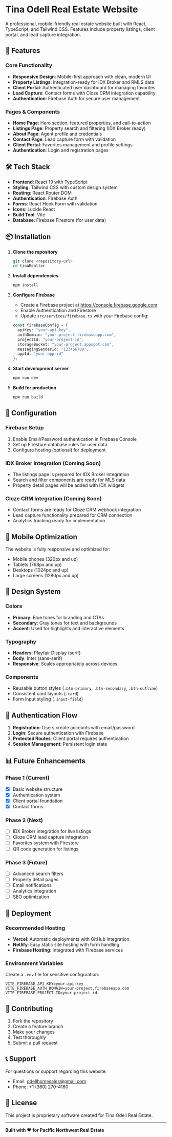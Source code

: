# Tina Odell Real Estate Website

A professional, mobile-friendly real estate website built with React, TypeScript, and Tailwind CSS. Features include property listings, client portal, and lead capture integration.

## 🚀 Features

### Core Functionality
- **Responsive Design**: Mobile-first approach with clean, modern UI
- **Property Listings**: Integration-ready for IDX Broker and RMLS data
- **Client Portal**: Authenticated user dashboard for managing favorites
- **Lead Capture**: Contact forms with Cloze CRM integration capability
- **Authentication**: Firebase Auth for secure user management

### Pages & Components
- **Home Page**: Hero section, featured properties, and call-to-action
- **Listings Page**: Property search and filtering (IDX Broker ready)
- **About Page**: Agent profile and credentials
- **Contact Page**: Lead capture form with validation
- **Client Portal**: Favorites management and profile settings
- **Authentication**: Login and registration pages

## 🛠️ Tech Stack

- **Frontend**: React 19 with TypeScript
- **Styling**: Tailwind CSS with custom design system
- **Routing**: React Router DOM
- **Authentication**: Firebase Auth
- **Forms**: React Hook Form with validation
- **Icons**: Lucide React
- **Build Tool**: Vite
- **Database**: Firebase Firestore (for user data)

## 📦 Installation

1. **Clone the repository**
   ```bash
   git clone <repository-url>
   cd tinaRealtor
   ```

2. **Install dependencies**
   ```bash
   npm install
   ```

3. **Configure Firebase**
   - Create a Firebase project at https://console.firebase.google.com
   - Enable Authentication and Firestore
   - Update `src/services/firebase.ts` with your Firebase config:
   ```typescript
   const firebaseConfig = {
     apiKey: "your-api-key",
     authDomain: "your-project.firebaseapp.com",
     projectId: "your-project-id",
     storageBucket: "your-project.appspot.com",
     messagingSenderId: "123456789",
     appId: "your-app-id"
   };
   ```

4. **Start development server**
   ```bash
   npm run dev
   ```

5. **Build for production**
   ```bash
   npm run build
   ```

## 🔧 Configuration

### Firebase Setup
1. Enable Email/Password authentication in Firebase Console
2. Set up Firestore database rules for user data
3. Configure hosting (optional) for deployment

### IDX Broker Integration (Coming Soon)
- The listings page is prepared for IDX Broker integration
- Search and filter components are ready for MLS data
- Property detail pages will be added with IDX widgets

### Cloze CRM Integration (Coming Soon)
- Contact forms are ready for Cloze CRM webhook integration
- Lead capture functionality prepared for CRM connection
- Analytics tracking ready for implementation

## 📱 Mobile Optimization

The website is fully responsive and optimized for:
- Mobile phones (320px and up)
- Tablets (768px and up)
- Desktops (1024px and up)
- Large screens (1280px and up)

## 🎨 Design System

### Colors
- **Primary**: Blue tones for branding and CTAs
- **Secondary**: Gray tones for text and backgrounds
- **Accent**: Used for highlights and interactive elements

### Typography
- **Headers**: Playfair Display (serif)
- **Body**: Inter (sans-serif)
- **Responsive**: Scales appropriately across devices

### Components
- Reusable button styles (`.btn-primary`, `.btn-secondary`, `.btn-outline`)
- Consistent card layouts (`.card`)
- Form input styling (`.input-field`)

## 🔐 Authentication Flow

1. **Registration**: Users create accounts with email/password
2. **Login**: Secure authentication with Firebase
3. **Protected Routes**: Client portal requires authentication
4. **Session Management**: Persistent login state

## 📊 Future Enhancements

### Phase 1 (Current)
- [x] Basic website structure
- [x] Authentication system
- [x] Client portal foundation
- [x] Contact forms

### Phase 2 (Next)
- [ ] IDX Broker integration for live listings
- [ ] Cloze CRM lead capture integration
- [ ] Favorites system with Firestore
- [ ] QR code generation for listings

### Phase 3 (Future)
- [ ] Advanced search filters
- [ ] Property detail pages
- [ ] Email notifications
- [ ] Analytics integration
- [ ] SEO optimization

## 🚀 Deployment

### Recommended Hosting
- **Vercel**: Automatic deployments with GitHub integration
- **Netlify**: Easy static site hosting with form handling
- **Firebase Hosting**: Integrated with Firebase services

### Environment Variables
Create a `.env` file for sensitive configuration:
```
VITE_FIREBASE_API_KEY=your-api-key
VITE_FIREBASE_AUTH_DOMAIN=your-project.firebaseapp.com
VITE_FIREBASE_PROJECT_ID=your-project-id
```

## 🤝 Contributing

1. Fork the repository
2. Create a feature branch
3. Make your changes
4. Test thoroughly
5. Submit a pull request

## 📞 Support

For questions or support regarding this website:
- Email: odellhomesales@gmail.com
- Phone: +1 (360) 270-4160

## 📄 License

This project is proprietary software created for Tina Odell Real Estate.

---

**Built with ❤️ for Pacific Northwest Real Estate**
